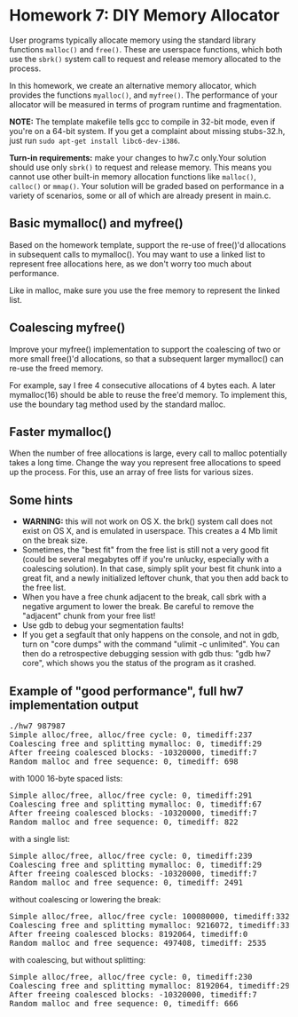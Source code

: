 <div id="patternMainContents"><div class="twikiContentHeader"></div><div class="patternContent"><div class="patternTopic"> <h1><a name="Homework_7_DIY_Memory_Allocator"></a> Homework 7: DIY Memory Allocator </h1>
<p>
User programs typically allocate memory using the standard library functions <code>malloc()</code> and <code>free()</code>. These are userspace functions, which both use the <code>sbrk()</code> system call to request and release memory allocated to the process.
</p><p>
In this homework, we create an alternative memory allocator, which provides the functions <code>myalloc()</code>, and <code>myfree()</code>. The performance of your allocator will be measured in terms of program runtime and fragmentation.
</p><p>
<strong>NOTE:</strong> The template makefile tells gcc to compile in 32-bit mode, even if you're on a 64-bit system. If you get a complaint about missing stubs-32.h, just run <code>sudo apt-get install libc6-dev-i386</code>.
</p><p>
<strong>Turn-in requirements:</strong> make your changes to hw7.c only.Your solution should use only <code>sbrk()</code> to request and release memory. This means you cannot use other built-in memory allocation functions like <code>malloc()</code>, <code>calloc()</code> or <code>mmap()</code>. Your solution will be graded based on performance in a variety of scenarios, some or all of which are already present in main.c. 
</p><p>
</p><h2><a name="Basic_mymalloc_and_myfree"></a> Basic mymalloc() and myfree() </h2>
<p>
Based on the homework template, support the re-use of free()'d allocations in subsequent calls to mymalloc(). You may want to use a linked list to represent free allocations here, as we don't worry too much about performance.
</p><p>
Like in malloc, make sure you use the free memory to represent the linked list.
</p><p>
</p><h2><a name="Coalescing_myfree"></a> Coalescing myfree() </h2>
<p>
Improve your myfree() implementation to support the coalescing of two or more small free()'d allocations, so that a subsequent larger mymalloc() can re-use the freed memory.
</p><p>
For example, say I free 4 consecutive allocations of 4 bytes each. A later mymalloc(16) should be able to reuse the free'd memory. To implement this, use the boundary tag method used by the standard malloc.
</p><p>
</p><h2><a name="Faster_mymalloc"></a> Faster mymalloc() </h2>
<p>
When the number of free allocations is large, every call to malloc potentially takes a long time. Change the way you represent free allocations to speed up the process. For this, use an array of free lists for various sizes.
</p><p>
</p><h2><a name="Some_hints"></a> Some hints </h2>
<p> </p><ul>
<li> <strong>WARNING:</strong> this will not work on OS X. the brk() system call does not exist on OS X, and is emulated in userspace. This creates a 4 Mb limit on the break size.
</li> <li> Sometimes, the "best fit" from the free list is still not a very good fit (could be several megabytes off if you're unlucky, especially with a coalescing solution). In that case, simply split your best fit chunk into a great fit, and a newly initialized leftover chunk, that you then add back to the free list.
</li> <li> When you have a free chunk adjacent to the break, call sbrk with a negative argument to lower the break. Be careful to remove the "adjacent" chunk from your free list!
</li> <li> Use gdb to debug your segmentation faults!
</li> <li> If you get a segfault that only happens on the console, and not in gdb, turn on "core dumps" with the command "ulimit -c unlimited". You can then do a retrospective debugging session with gdb thus: "gdb hw7 core", which shows you the status of the program as it crashed.
</li></ul> 
<p>
</p><h2><a name="Example_of_good_performance_full"></a> Example of "good performance", full hw7 implementation output </h2>
<p>
</p><pre>./hw7 987987
Simple alloc/free, alloc/free cycle: 0, timediff:237
Coalescing free and splitting mymalloc: 0, timediff:29
After freeing coalesced blocks: -10320000, timediff:7
Random malloc and free sequence: 0, timediff: 698
</pre>
<p>
with 1000 16-byte spaced lists:
</p><p>
</p><pre>Simple alloc/free, alloc/free cycle: 0, timediff:291
Coalescing free and splitting mymalloc: 0, timediff:67
After freeing coalesced blocks: -10320000, timediff:7
Random malloc and free sequence: 0, timediff: 822
</pre>
<p>
with a single list:
</p><p>
</p><pre>Simple alloc/free, alloc/free cycle: 0, timediff:239
Coalescing free and splitting mymalloc: 0, timediff:29
After freeing coalesced blocks: -10320000, timediff:7
Random malloc and free sequence: 0, timediff: 2491
</pre>
<p>
without coalescing or lowering the break:
</p><p>
</p><pre>Simple alloc/free, alloc/free cycle: 100080000, timediff:332
Coalescing free and splitting mymalloc: 9216072, timediff:33
After freeing coalesced blocks: 8192064, timediff:0
Random malloc and free sequence: 497408, timediff: 2535
</pre>
<p>
with coalescing, but without splitting:
</p><p>
</p><pre>Simple alloc/free, alloc/free cycle: 0, timediff:230
Coalescing free and splitting mymalloc: 8192064, timediff:29
After freeing coalesced blocks: -10320000, timediff:7
Random malloc and free sequence: 0, timediff: 666
</pre> </div><!-- /patternTopic-->
<div class="twikiContentFooter"></div></div><!-- /patternContent-->
<a name="topic-actions"></a><div class="patternTopicActions"><div class="patternTopicAction"><span class="patternActionButtons"></span></div><!--/patternTopicAction--></div><!--/patternTopicActions-->
</div>
